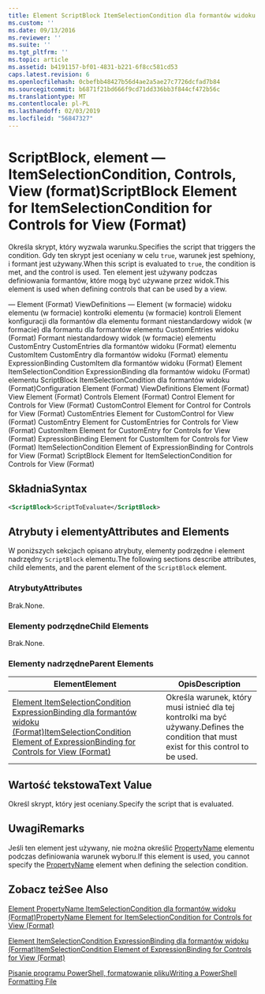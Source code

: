 ```yaml
---
title: Element ScriptBlock ItemSelectionCondition dla formantów widoku (Format) | Dokumentacja firmy Microsoft
ms.custom: ''
ms.date: 09/13/2016
ms.reviewer: ''
ms.suite: ''
ms.tgt_pltfrm: ''
ms.topic: article
ms.assetid: b4191157-bf01-4831-b221-6f8cc581cd53
caps.latest.revision: 6
ms.openlocfilehash: 0cbefbb48427b56d4ae2a5ae27c7726dcfad7b84
ms.sourcegitcommit: b6871f21bd666f9cd71dd336bb3f844cf472b56c
ms.translationtype: MT
ms.contentlocale: pl-PL
ms.lasthandoff: 02/03/2019
ms.locfileid: "56847327"
---
```

# <a name="scriptblock-element-for-itemselectioncondition-for-controls-for-view-format"></a><span data-ttu-id="800f6-102">ScriptBlock, element — ItemSelectionCondition, Controls, View (format)</span><span class="sxs-lookup"><span data-stu-id="800f6-102">ScriptBlock Element for ItemSelectionCondition for Controls for View (Format)</span></span>

<span data-ttu-id="800f6-103">Określa skrypt, który wyzwala warunku.</span><span class="sxs-lookup"><span data-stu-id="800f6-103">Specifies the script that triggers the condition.</span></span> <span data-ttu-id="800f6-104">Gdy ten skrypt jest oceniany w celu `true`, warunek jest spełniony, i formant jest używany.</span><span class="sxs-lookup"><span data-stu-id="800f6-104">When this script is evaluated to `true`, the condition is met, and the control is used.</span></span> <span data-ttu-id="800f6-105">Ten element jest używany podczas definiowania formantów, które mogą być używane przez widok.</span><span class="sxs-lookup"><span data-stu-id="800f6-105">This element is used when defining controls that can be used by a view.</span></span>

<span data-ttu-id="800f6-106">— Element (Format) ViewDefinitions — Element (w formacie) widoku elementu (w formacie) kontrolki elementu (w formacie) kontroli Element konfiguracji dla formantów dla elementu formant niestandardowy widok (w formacie) dla formantu dla formantów elementu CustomEntries widoku (Format) Formant niestandardowy widok (w formacie) elementu CustomEntry CustomEntries dla formantów widoku (Format) elementu CustomItem CustomEntry dla formantów widoku (Format) elementu ExpressionBinding CustomItem dla formantów widoku (Format) Element ItemSelectionCondition ExpressionBinding dla formantów widoku (Format) elementu ScriptBlock ItemSelectionCondition dla formantów widoku (Format)</span><span class="sxs-lookup"><span data-stu-id="800f6-106">Configuration Element (Format) ViewDefinitions Element (Format) View Element (Format) Controls Element (Format) Control Element for Controls for View (Format) CustomControl Element for Control for Controls for View (Format) CustomEntries Element for CustomControl for View (Format) CustomEntry Element for CustomEntries for Controls for View (Format) CustomItem Element for CustomEntry for Controls for View (Format) ExpressionBinding Element for CustomItem for Controls for View (Format) ItemSelectionCondition Element of ExpressionBinding for Controls for View (Format) ScriptBlock Element for ItemSelectionCondition for Controls for View (Format)</span></span>

## <a name="syntax"></a><span data-ttu-id="800f6-107">Składnia</span><span class="sxs-lookup"><span data-stu-id="800f6-107">Syntax</span></span>

```xml
<ScriptBlock>ScriptToEvaluate</ScriptBlock>
```

## <a name="attributes-and-elements"></a><span data-ttu-id="800f6-108">Atrybuty i elementy</span><span class="sxs-lookup"><span data-stu-id="800f6-108">Attributes and Elements</span></span>

<span data-ttu-id="800f6-109">W poniższych sekcjach opisano atrybuty, elementy podrzędne i element nadrzędny `ScriptBlock` elementu.</span><span class="sxs-lookup"><span data-stu-id="800f6-109">The following sections describe attributes, child elements, and the parent element of the `ScriptBlock` element.</span></span>

### <a name="attributes"></a><span data-ttu-id="800f6-110">Atrybuty</span><span class="sxs-lookup"><span data-stu-id="800f6-110">Attributes</span></span>

<span data-ttu-id="800f6-111">Brak.</span><span class="sxs-lookup"><span data-stu-id="800f6-111">None.</span></span>

### <a name="child-elements"></a><span data-ttu-id="800f6-112">Elementy podrzędne</span><span class="sxs-lookup"><span data-stu-id="800f6-112">Child Elements</span></span>

<span data-ttu-id="800f6-113">Brak.</span><span class="sxs-lookup"><span data-stu-id="800f6-113">None.</span></span>

### <a name="parent-elements"></a><span data-ttu-id="800f6-114">Elementy nadrzędne</span><span class="sxs-lookup"><span data-stu-id="800f6-114">Parent Elements</span></span>

|<span data-ttu-id="800f6-115">Element</span><span class="sxs-lookup"><span data-stu-id="800f6-115">Element</span></span>|<span data-ttu-id="800f6-116">Opis</span><span class="sxs-lookup"><span data-stu-id="800f6-116">Description</span></span>|
|-------------|-----------------|
|[<span data-ttu-id="800f6-117">Element ItemSelectionCondition ExpressionBinding dla formantów widoku (Format)</span><span class="sxs-lookup"><span data-stu-id="800f6-117">ItemSelectionCondition Element of ExpressionBinding for Controls for View (Format)</span></span>](./itemselectioncondition-element-for-expressionbinding-for-controls-for-view-format.md)|<span data-ttu-id="800f6-118">Określa warunek, który musi istnieć dla tej kontrolki ma być używany.</span><span class="sxs-lookup"><span data-stu-id="800f6-118">Defines the condition that must exist for this control to be used.</span></span>|

## <a name="text-value"></a><span data-ttu-id="800f6-119">Wartość tekstowa</span><span class="sxs-lookup"><span data-stu-id="800f6-119">Text Value</span></span>

<span data-ttu-id="800f6-120">Określ skrypt, który jest oceniany.</span><span class="sxs-lookup"><span data-stu-id="800f6-120">Specify the script that is evaluated.</span></span>

## <a name="remarks"></a><span data-ttu-id="800f6-121">Uwagi</span><span class="sxs-lookup"><span data-stu-id="800f6-121">Remarks</span></span>

<span data-ttu-id="800f6-122">Jeśli ten element jest używany, nie można określić [PropertyName](./propertyname-element-for-itemselectioncondition-for-controls-for-view-format.md) elementu podczas definiowania warunek wyboru.</span><span class="sxs-lookup"><span data-stu-id="800f6-122">If this element is used, you cannot specify the [PropertyName](./propertyname-element-for-itemselectioncondition-for-controls-for-view-format.md) element when defining the selection condition.</span></span>

## <a name="see-also"></a><span data-ttu-id="800f6-123">Zobacz też</span><span class="sxs-lookup"><span data-stu-id="800f6-123">See Also</span></span>

[<span data-ttu-id="800f6-124">Element PropertyName ItemSelectionCondition dla formantów widoku (Format)</span><span class="sxs-lookup"><span data-stu-id="800f6-124">PropertyName Element for ItemSelectionCondition for Controls for View (Format)</span></span>](./propertyname-element-for-itemselectioncondition-for-controls-for-view-format.md)

[<span data-ttu-id="800f6-125">Element ItemSelectionCondition ExpressionBinding dla formantów widoku (Format)</span><span class="sxs-lookup"><span data-stu-id="800f6-125">ItemSelectionCondition Element of ExpressionBinding for Controls for View (Format)</span></span>](./itemselectioncondition-element-for-expressionbinding-for-controls-for-view-format.md)

[<span data-ttu-id="800f6-126">Pisanie programu PowerShell, formatowanie pliku</span><span class="sxs-lookup"><span data-stu-id="800f6-126">Writing a PowerShell Formatting File</span></span>](./writing-a-powershell-formatting-file.md)
